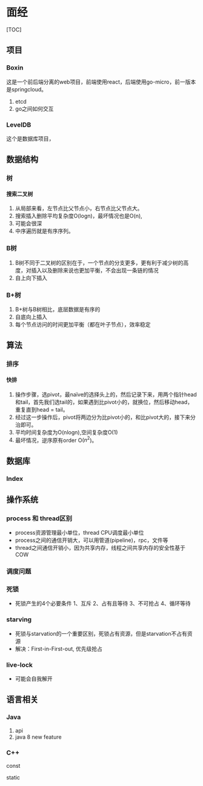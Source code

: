 # 面经

[TOC]

## 项目

### Boxin

这是一个前后端分离的web项目，前端使用react，后端使用go-micro，前一版本是springcloud。

1. etcd
2. go之间如何交互

### LevelDB

这个是数据库项目，

## 数据结构

### 树

#### 搜索二叉树

1. 从局部来看，左节点比父节点小，右节点比父节点大。
2. 搜索插入删除平均复杂度O(logn)，最坏情况也是O(n),
3. 可能会很深
4. 中序遍历就是有序序列。

### B树

1. B树不同于二叉树的区别在于，一个节点的分支更多，更有利于减少树的高度，对插入以及删除来说也更加平衡，不会出现一条链的情况
2. 自上向下插入

### B+树

1. B+树与B树相比，底层数据是有序的
2. 自底向上插入
3. 每个节点访问的时间更加平衡（都在叶子节点），效率稳定

## 算法

### 排序

#### 快排

1. 操作步骤，选pivot，最naïve的选择头上的，然后记录下来，用两个指针head和tail，首先我们选tail的，如果遇到比pivot小的，就换位，然后移动head，重复直到head = tail。
2. 经过这一步操作后，pivot将两边分为比pivot小的，和比pivot大的，接下来分治即可。
3. 平均时间复杂度为O(nlogn),空间复杂度O(1)
4. 最坏情况，逆序原有order O($n^2$)。

## 数据库

### Index



## 操作系统

### process 和 thread区别

- process资源管理最小单位，thread CPU调度最小单位
- process之间的通信开销大，可以用管道(pipeline)，rpc，文件等
- thread之间通信开销小，因为共享内存，线程之间共享内存的安全性基于COW

### 调度问题



### 死锁

- 死锁产生的4个必要条件
	    1、互斥
	    2、占有且等待
	    3、不可抢占
	    4、循环等待

### starving

- 死锁与starvation的一个重要区别，死锁占有资源，但是starvation不占有资源
- 解决：First-in-First-out, 优先级抢占

### live-lock

- 可能会自我解开

## 语言相关

### Java

1. api
2. java 8 new feature

### C++

const

static

